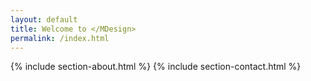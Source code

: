```yaml
---
layout: default
title: Welcome to </MDesign>
permalink: /index.html
---
```


{% include section-about.html %}
{% include section-contact.html %}